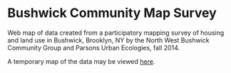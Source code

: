 # Bushwick Community Map Survey
Web map of data created from a participatory mapping survey of housing and land use in Bushwick, Brooklyn, NY by the North West Bushwick Community Group and Parsons Urban Ecologies, fall 2014.

A temporary map of the data may be viewed [here](http://clhenrick.io/bushwick_survey/).
